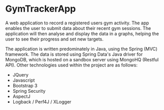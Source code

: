 GymTrackerApp
=============

A web application to record a registered users gym activity. The app enables the user to submit data about their recent gym sessions. The application will then analyse and display the data in a graphs, helping the user to see their progress and set new targets.

The application is written predominately in Java, using the Spring (MVC) framework. The data is stored using Spring Data's Java driver for MongoDB, which is hosted on a sandbox server using MongoHQ (Restful API). Other technologies used within the project are as follows:

- JQuery
- Javascript
- Bootstrap 3
- Spring Security
- AspectJ
- Logback / Perf4J / XLogger
